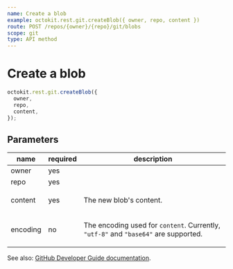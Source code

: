 ```yaml
---
name: Create a blob
example: octokit.rest.git.createBlob({ owner, repo, content })
route: POST /repos/{owner}/{repo}/git/blobs
scope: git
type: API method
---
```


# Create a blob

```js
octokit.rest.git.createBlob({
  owner,
  repo,
  content,
});
```

## Parameters

<table>
  <thead>
    <tr>
      <th>name</th>
      <th>required</th>
      <th>description</th>
    </tr>
  </thead>
  <tbody>
    <tr><td>owner</td><td>yes</td><td>

</td></tr>
<tr><td>repo</td><td>yes</td><td>

</td></tr>
<tr><td>content</td><td>yes</td><td>

The new blob's content.

</td></tr>
<tr><td>encoding</td><td>no</td><td>

The encoding used for `content`. Currently, `"utf-8"` and `"base64"` are supported.

</td></tr>
  </tbody>
</table>

See also: [GitHub Developer Guide documentation](https://docs.github.com/rest/reference/git#create-a-blob).
